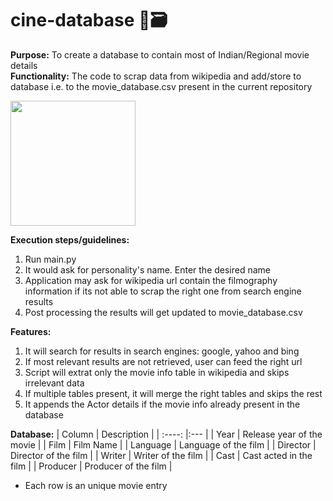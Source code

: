 # cine-database :robot::card_file_box:

**Purpose:** To create a database to contain most of Indian/Regional movie details<br />
**Functionality:** The code to scrap data from wikipedia and add/store to database i.e. to the movie_database.csv present in the current repository<br />

<img src="https://www.cloudifyapps.com/assets/images/icons/web-scraping-main-icon.png" width="200" height="200">

**Execution steps/guidelines:**
1. Run main.py
2. It would ask for personality's name. Enter the desired name
3. Application may ask for wikipedia url contain the filmography information if its not able to scrap the right one from search engine results
4. Post processing the results will get updated to movie_database.csv

**Features:**
1. It will search for results in search engines: google, yahoo and bing
2. If most relevant results are not retrieved, user can feed the right url
3. Script will extrat only the movie info table in wikipedia and skips irrelevant data
4. If multiple tables present, it will merge the right tables and skips the rest
5. It appends the Actor details if the movie info already present in the database

**Database:**
| Column      | Description |
| :----:      |:---         |
| Year      | Release year of the movie       |
| Film   | Film Name        |
| Language   | Language of the film        |
| Director   | Director of the film        |
| Writer   | Writer of the film        |
| Cast   | Cast acted in the film        |
| Producer   | Producer of the film        |
* Each row is an unique movie entry
